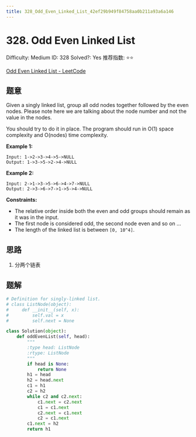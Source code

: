 ```yaml
---
title: 328_Odd_Even_Linked_List_42ef29b949f84758aa0b211a93a6a146
---
```


# 328. Odd Even Linked List

Difficulty: Medium
ID: 328
Solved?: Yes
推荐指数: ⭐⭐

[Odd Even Linked List - LeetCode](https://leetcode.com/problems/odd-even-linked-list/)

## 题意

Given a singly linked list, group all odd nodes together followed by the even nodes. Please note here we are talking about the node number and not the value in the nodes.

You should try to do it in place. The program should run in O(1) space complexity and O(nodes) time complexity.

**Example 1:**

```
Input: 1->2->3->4->5->NULL
Output: 1->3->5->2->4->NULL
```

**Example 2:**

```
Input: 2->1->3->5->6->4->7->NULL
Output: 2->3->6->7->1->5->4->NULL
```

**Constraints:**

- The relative order inside both the even and odd groups should remain as it was in the input.
- The first node is considered odd, the second node even and so on ...
- The length of the linked list is between `[0, 10^4]`.

## 思路

1. 分两个链表

## 题解

```python
# Definition for singly-linked list.
# class ListNode(object):
#     def __init__(self, x):
#         self.val = x
#         self.next = None

class Solution(object):
    def oddEvenList(self, head):
        """
        :type head: ListNode
        :rtype: ListNode
        """
        if head is None:
            return None
        h1 = head
        h2 = head.next
        c1 = h1
        c2 = h2
        while c2 and c2.next:
            c1.next = c2.next
            c1 = c1.next
            c2.next = c1.next
            c2 = c1.next
        c1.next = h2
        return h1
```